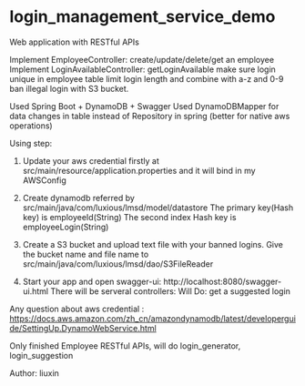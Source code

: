 # login_management_service_demo

Web application with RESTful APIs

Implement EmployeeController: create/update/delete/get an employee
Implement LoginAvailableController: getLoginAvailable 
    make sure login unique in employee table
    limit login length and combine with a-z and 0-9
    ban illegal login with S3 bucket.

Used Spring Boot + DynamoDB + Swagger
Used DynamoDBMapper for data changes in table instead of Repository in spring (better for native aws operations)

Using step:
1. Update your aws credential firstly at src/main/resource/application.properties and it will bind in my AWSConfig

2. Create dynamodb referred by src/main/java/com/luxious/lmsd/model/datastore
    The primary key(Hash key) is employeeId(String)
    The second index Hash key is employeeLogin(String)
    
3. Create a S3 bucket and upload text file with your banned logins. 
    Give the bucket name and file name to src/main/java/com/luxious/lmsd/dao/S3FileReader
    
4. Start your app and open swagger-ui: http://localhost:8080/swagger-ui.html
   There will be serveral controllers:
        Will Do: get a suggested login

Any question about aws credential : 
https://docs.aws.amazon.com/zh_cn/amazondynamodb/latest/developerguide/SettingUp.DynamoWebService.html

Only finished Employee RESTful APIs, will do login_generator, login_suggestion

Author: liuxin
